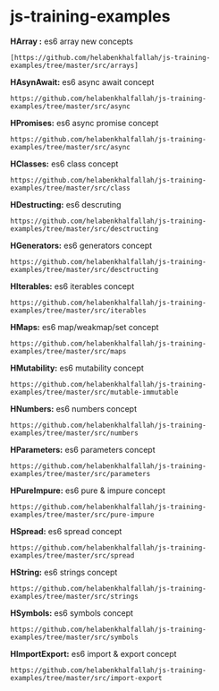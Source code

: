 # js-training-examples

**HArray :**
es6 array new concepts
```
[https://github.com/helabenkhalfallah/js-training-examples/tree/master/src/arrays]
```

**HAsynAwait:**
es6 async await concept
```
https://github.com/helabenkhalfallah/js-training-examples/tree/master/src/async
```

**HPromises:**
es6 async promise concept
```
https://github.com/helabenkhalfallah/js-training-examples/tree/master/src/async
```

**HClasses:**
es6 class concept
```
https://github.com/helabenkhalfallah/js-training-examples/tree/master/src/class
```

**HDestructing:**
es6 descruting
```
https://github.com/helabenkhalfallah/js-training-examples/tree/master/src/desctructing
```

**HGenerators:**
es6 generators concept
```
https://github.com/helabenkhalfallah/js-training-examples/tree/master/src/desctructing
```

**HIterables:**
es6 iterables concept
```
https://github.com/helabenkhalfallah/js-training-examples/tree/master/src/iterables
```

**HMaps:**
es6 map/weakmap/set concept
```
https://github.com/helabenkhalfallah/js-training-examples/tree/master/src/maps
```

**HMutability:**
es6 mutability concept
```
https://github.com/helabenkhalfallah/js-training-examples/tree/master/src/mutable-immutable
```

**HNumbers:**
es6 numbers concept
```
https://github.com/helabenkhalfallah/js-training-examples/tree/master/src/numbers
```

**HParameters:**
es6 parameters concept
```
https://github.com/helabenkhalfallah/js-training-examples/tree/master/src/parameters
```

**HPureImpure:**
es6 pure & impure concept
```
https://github.com/helabenkhalfallah/js-training-examples/tree/master/src/pure-impure
```

**HSpread:**
es6 spread concept 
```
https://github.com/helabenkhalfallah/js-training-examples/tree/master/src/spread
```

**HString:**
es6 strings concept
```
https://github.com/helabenkhalfallah/js-training-examples/tree/master/src/strings
```

**HSymbols:**
es6 symbols concept
```
https://github.com/helabenkhalfallah/js-training-examples/tree/master/src/symbols
```

**HImportExport:**
es6 import & export concept
```
https://github.com/helabenkhalfallah/js-training-examples/tree/master/src/import-export
```


